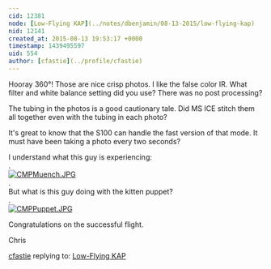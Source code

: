 ```yaml
---
cid: 12381
node: [Low-Flying KAP](../notes/dbenjamin/08-13-2015/low-flying-kap)
nid: 12141
created_at: 2015-08-13 19:53:17 +0000
timestamp: 1439495597
uid: 554
author: [cfastie](../profile/cfastie)
---
```


Hooray 360°!  Those are nice crisp photos. I like the false color IR. What filter and white balance setting did you use?  There was no post processing?

The tubing in the photos is a good cautionary tale. Did MS ICE stitch them all together even with the tubing in each photo? 

It's great to know that the S100 can handle the fast version of that mode. It must have been taking a photo every two seconds?

I understand what this guy is experiencing:  
.  
[![CMPMuench.JPG](https://i.publiclab.org/system/images/photos/000/011/109/medium/CMPMuench.JPG)](https://i.publiclab.org/system/images/photos/000/011/109/original/CMPMuench.JPG)  
.  
But what is this guy doing with the kitten puppet?  
.  
[![CMPPuppet.JPG](https://i.publiclab.org/system/images/photos/000/011/110/medium/CMPPuppet.JPG)](https://i.publiclab.org/system/images/photos/000/011/110/original/CMPPuppet.JPG)  

Congratulations on the successful flight.

Chris





[cfastie](../profile/cfastie) replying to: [Low-Flying KAP](../notes/dbenjamin/08-13-2015/low-flying-kap)

